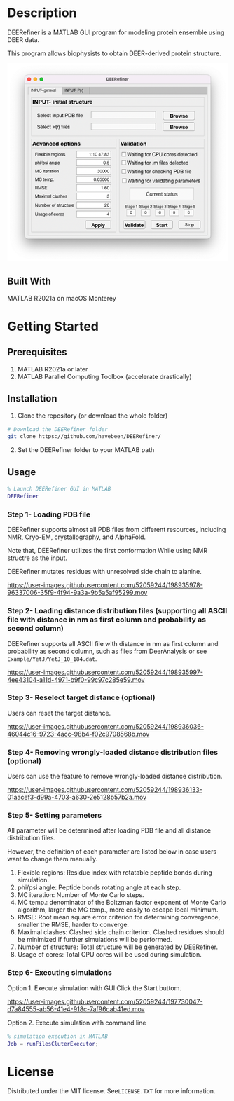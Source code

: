 # Description
DEERefiner is a MATLAB GUI program for modeling protein ensemble using DEER data. 

This program allows biophysists to obtain DEER-derived protein structure.

![Alt text](primaryPage.png?raw=true "Primary page")

## Built With
MATLAB R2021a on macOS Monterey

# Getting Started

## Prerequisites

1. MATLAB R2021a or later
2. MATLAB Parallel Computing Toolbox (accelerate drastically)

## Installation
1. Clone the repository (or download the whole folder)
```Bash
# Download the DEERefiner folder
git clone https://github.com/havebeen/DEERefiner/
```
2. Set the DEERefiner folder to your MATLAB path

## Usage
```MATLAB
% Launch DEERefiner GUI in MATLAB
DEERefiner
```
### Step 1- Loading PDB file

DEERefiner supports almost all PDB files from different resources, including NMR, Cryo-EM, crystallography, and AlphaFold.

Note that, DEERefiner utilizes the first conformation While using NMR structre as the input.

DEERefiner mutates residues with unresolved side chain to alanine.

https://user-images.githubusercontent.com/52059244/198935978-96337006-35f9-4f94-9a3a-9b5a5af95299.mov

### Step 2- Loading distance distribution files (supporting all ASCII file with distance in nm as first column and probability as second column)

DEERefiner supports all ASCII file with distance in nm as first column and probability as second column, such as files from DeerAnalysis or see `Example/YetJ/YetJ_10_184.dat`.

https://user-images.githubusercontent.com/52059244/198935997-4ee43104-a11d-4971-b9f0-99c97c285e59.mov

### Step 3- Reselect target distance (optional)

Users can reset the target distance.

https://user-images.githubusercontent.com/52059244/198936036-46044c16-9723-4acc-98b4-f02c9708568b.mov

### Step 4- Removing wrongly-loaded distance distribution files (optional)

Users can use the feature to remove wrongly-loaded distance distribution.

https://user-images.githubusercontent.com/52059244/198936133-01aacef3-d99a-4703-a630-2e5128b57b2a.mov

### Step 5- Setting parameters

All parameter will be determined after loading PDB file and all distance distribution files. 

However, the definition of each parameter are listed below in case users want to change them manually.

1. Flexible regions: Residue index with rotatable peptide bonds during simulation.
2. phi/psi angle: Peptide bonds rotating angle at each step.
3. MC iteration: Number of Monte Carlo steps.
4. MC temp.: denominator of the Boltzman factor exponent of Monte Carlo algorithm, larger the MC temp., more easily to escape local minimum.
5. RMSE: Root mean square error criterion for determining convergence, smaller the RMSE, harder to converge.
6. Maximal clashes: Clashed side chain criterion. Clashed residues should be minimized if further simulations will be performed.
7. Number of structure: Total structure will be generated by DEERefiner.
8. Usage of cores: Total CPU cores will be used during simulation.

### Step 6- Executing simulations
Option 1. Execute simulation with GUI
  Click the Start buttom.

https://user-images.githubusercontent.com/52059244/197730047-d7a84555-ab56-41e4-918c-7af96cab41ed.mov
  
Option 2. Execute simulation with command line
```MATLAB
% simulation execution in MATLAB
Job = runFilesCluterExecutor;
```

# License
Distributed under the MIT license. See`LICENSE.TXT` for more information.

